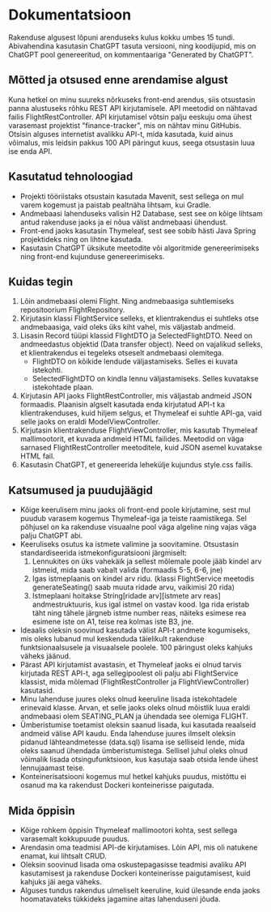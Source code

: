 # Dokumentatsioon
Rakenduse algusest lõpuni arenduseks kulus kokku umbes 15 tundi. Abivahendina kasutasin ChatGPT tasuta versiooni, ning koodijupid, mis on ChatGPT pool genereeritud, on kommentaariga "Generated by ChatGPT".

## Mõtted ja otsused enne arendamise algust
Kuna hetkel on minu suureks nõrkuseks front-end arendus, siis otsustasin panna alustuseks rõhku REST API kirjutamisele. API meetodid on nähtavad failis FlightRestController. 
API kirjutamisel võtsin palju eeskuju oma ühest varasemast projektist "finance-tracker", mis on nähtav minu GitHubis.
Otsisin alguses internetist avalikku API-t, mida kasutada, kuid ainus võimalus, mis leidsin pakkus 100 API päringut kuus, seega otsustasin luua ise enda API.

## Kasutatud tehnoloogiad
- Projekti tööriistaks otsustain kasutada Mavenit, sest sellega on mul varem kogemust ja paistab pealtnäha lihtsam, kui Gradle.
- Andmebaasi lahenduseks valisin H2 Database, sest see on kõige lihtsam antud rakenduse jaoks ja ei nõua välist andmebaasi ühendust.
- Front-end jaoks kasutasin Thymeleaf, sest see sobib hästi Java Spring projektideks ning on lihtne kasutada.
- Kasutasin ChatGPT üksikute meetodite või algoritmide genereerimiseks ning front-end kujunduse genereerimiseks.

## Kuidas tegin
1. Lõin andmebaasi olemi Flight. Ning andmebaasiga suhtlemiseks repositoorium FlightRepository.
2. Kirjutasin klassi FlightService selleks, et klientrakendus ei suhtleks otse andmebaasiga, vaid oleks üks kiht vahel, mis väljastab andmeid.
3. Lisasin Record tüüpi klassid FlightDTO ja SelectedFlightDTO. Need on andmeedastus objektid (Data transfer object). Need on vajalikud selleks, et klientrakendus ei tegeleks otseselt andmebaasi olemitega.
   - FlightDTO on kõikide lendude väljastamiseks. Selles ei kuvata istekohti.
   - SelectedFlightDTO on kindla lennu väljastamiseks. Selles kuvatakse istekohtade plaan.
4. Kirjutasin API jaoks FlightRestController, mis väljastab andmeid JSON formaadis. Plaanisin algselt kasutada enda kirjutatud API-t ka klientrakenduses, kuid hiljem selgus, et Thymeleaf ei suhtle API-ga, vaid selle jaoks on eraldi ModelViewController.
5. Kirjutasin klientrakenduse FlightViewController, mis kasutab Thymeleaf mallimootorit, et kuvada andmeid HTML failides. Meetodid on väga sarnased FlightRestController meetoditele, kuid JSON asemel kuvatakse HTML fail.
6. Kasutasin ChatGPT, et genereerida lehekülje kujundus style.css failis.

## Katsumused ja puudujäägid
- Kõige keerulisem minu jaoks oli front-end poole kirjutamine, sest mul puudub varasem kogemus Thymeleaf-iga ja teiste raamistikega. Sel põhjusel on ka rakenduse visuaalne pool väga algeline ning vajas väga palju ChatGPT abi.
- Keeruliseks osutus ka istmete valimine ja soovitamine. Otsustasin standardiseerida istmekonfiguratsiooni järgmiselt:
  1. Lennukites on üks vahekäik ja sellest mõlemale poole jääb kindel arv istmeid, mida saab vabalt valida (formaadis 5-5, 6-6, jne)
  2. Igas istmeplaanis on kindel arv ridu. (klassi FlightService meetodis generateSeating() saab muuta ridade arvu, vaikimisi 20 rida)
  3. Istmeplaani hoitakse String[ridade arv][istmete arv reas] andmestruktuuris, kus igal istmel on vastav kood. Iga rida eristab täht ning tähele järgneb istme number reas, näiteks esimese rea esimene iste on A1, teise rea kolmas iste B3, jne.
- Ideaalis oleksin soovinud kasutada välist API-t andmete kogumiseks, mis oleks lubanud mul keskenduda täielikult rakenduse funktsionaalsusele ja visuaalsele poolele. 100 päringust oleks kahjuks väheks jäänud.
- Pärast API kirjutamist avastasin, et Thymeleaf jaoks ei olnud tarvis kirjutada REST API-t, aga sellegipoolest oli palju abi FlightService klassist, mida mõlemad (FlightRestController ja FlightViewController) kasutasid.
- Minu lahenduse juures oleks olnud keeruline lisada istekohtadele erinevaid klasse. Arvan, et selle jaoks oleks olnud mõistlik luua eraldi andmebaasi olem SEATING_PLAN ja ühendada see olemiga FLIGHT.
- Ümberistumise toetamist oleksin saanud lisada, kui kasutada reaalseid andmeid välise API kaudu. Enda lahenduse juures ilmselt oleksin pidanud lähteandmetesse (data.sql) lisama ise selliseid lende, mida oleks saanud ühendada ümberistumistega. Sellisel juhul oleks olnud võimalik lisada otsingufunktsioon, kus kasutaja saab otsida lende ühest lennujaamast teise.
- Konteinerisatsiooni kogemus mul hetkel kahjuks puudus, mistõttu ei osanud ma ka rakendust Dockeri konteinerisse paigutada.


## Mida õppisin
- Kõige rohkem õppisin Thymeleaf mallimootori kohta, sest sellega varasemalt kokkupuude puudus.
- Arendasin oma teadmisi API-de kirjutamises. Lõin API, mis oli natukene enamat, kui lihtsalt CRUD.
- Oleksin soovinud lisada oma oskustepagasisse teadmisi avaliku API kasutamisest ja rakenduse Dockeri konteinerisse paigutamisest, kuid kahjuks jäi aega väheks.
- Alguses tundus rakendus ulmeliselt keeruline, kuid ülesande enda jaoks hoomatavateks tükkideks jagamine aitas lahenduseni jõuda.
